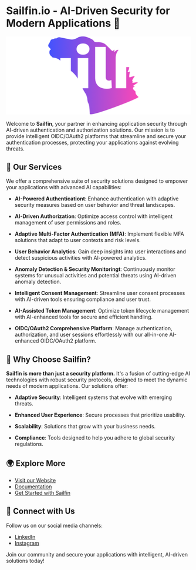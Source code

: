 # Sailfin.io - AI-Driven Security for Modern Applications 🔐

![Sailfin Banner](light_head.png)

Welcome to **Sailfin**, your partner in enhancing application security through AI-driven authentication and authorization solutions. Our mission is to provide intelligent OIDC/OAuth2 platforms that streamline and secure your authentication processes, protecting your applications against evolving threats.

## 🌟 Our Services

We offer a comprehensive suite of security solutions designed to empower your applications with advanced AI capabilities:

- **AI-Powered Authenticationt**: Enhance authentication with adaptive security measures based on user behavior and threat landscapes.
- **AI-Driven Authorization**: Optimize access control with intelligent management of user permissions and roles.
- **Adaptive Multi-Factor Authentication (MFA)**: Implement flexible MFA solutions that adapt to user contexts and risk levels.
- **User Behavior Analytics**: Gain deep insights into user interactions and detect suspicious activities with AI-powered analytics.
- **Anomaly Detection & Security Monitoringt**: Continuously monitor systems for unusual activities and potential threats using AI-driven anomaly detection.
- **Intelligent Consent Management**: Streamline user consent processes with AI-driven tools ensuring compliance and user trust.
- **AI-Assisted Token Management**: Optimize token lifecycle management with AI-enhanced tools for secure and efficient handling.

- **OIDC/OAuth2 Comprehensive Platform**: Manage authentication, authorization, and user sessions effortlessly with our all-in-one AI-enhanced OIDC/OAuth2 platform.

## 🚀 Why Choose Sailfin?

**Sailfin is more than just a security platform.** It's a fusion of cutting-edge AI technologies with robust security protocols, designed to meet the dynamic needs of modern applications. Our solutions offer:

- **Adaptive Security**: Intelligent systems that evolve with emerging threats.

- **Enhanced User Experience**: Secure processes that prioritize usability.

- **Scalability**: Solutions that grow with your business needs.

- **Compliance**: Tools designed to help you adhere to global security regulations.

## 🌍 Explore More

- [Visit our Website](https://sailfin.io)
- [Documentation](link_to_your_docs_here)
- [Get Started with Sailfin](link_to_getting_started_guide_here)

## 🤝 Connect with Us

Follow us on our social media channels:

- [LinkedIn](https://www.linkedin.com/company/sailfin)
- [Instagram](https://www.instagram.com/sailfin.io/)

Join our community and secure your applications with intelligent, AI-driven solutions today!

